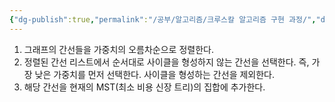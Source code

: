 ```yaml
---
{"dg-publish":true,"permalink":"/공부/알고리즘/크루스칼 알고리즘 구현 과정/","dgPassFrontmatter":true}
---
```


1. 그래프의 간선들을 가중치의 오름차순으로 정렬한다.
2. 정렬된 간선 리스트에서 순서대로 사이클을 형성하지 않는 간선을 선택한다.
즉, 가장 낮은 가중치를 먼저 선택한다.
사이클을 형성하는 간선을 제외한다.
3. 해당 간선을 현재의 MST(최소 비용 신장 트리)의 집합에 추가한다.